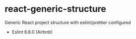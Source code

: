 # react-generic-structure
Generic React project structure with eslint/prettier configured

- Eslint 6.8.0 (Airbnb)
